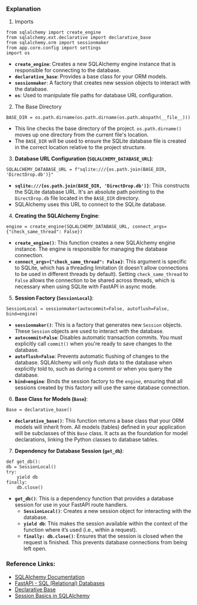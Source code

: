 
### Explanation

1. Imports
```
from sqlalchemy import create_engine
from sqlalchemy.ext.declarative import declarative_base
from sqlalchemy.orm import sessionmaker
from app.core.config import settings
import os

```

- **`create_engine`**: Creates a new SQLAlchemy engine instance that is responsible for connecting to the database.
- **`declarative_base`**: Provides a base class for your ORM models.
- **`sessionmaker`**: A factory that creates new session objects to interact with the database.
- **`os`**: Used to manipulate file paths for database URL configuration.


2. The Base Directory

```
BASE_DIR = os.path.dirname(os.path.dirname(os.path.abspath(__file__)))

```

- This line checks the base directory of the project. `os.path.dirname()` moves up one directory from the current file's location.
- The `BASE_DIR` will be used to ensure the SQLite database file is created in the correct location relative to the project structure.


3. **Database URL Configuration (`SQLALCHEMY_DATABASE_URL`)**:

```
SQLALCHEMY_DATABASE_URL = f"sqlite:///{os.path.join(BASE_DIR, 'DirectDrop.db')}"

```

- **`sqlite:///{os.path.join(BASE_DIR, 'DirectDrop.db')}`**: This constructs the SQLite database URL. It's an absolute path pointing to the `DirectDrop.db` file located in the `BASE_DIR` directory.
- SQLAlchemy uses this URL to connect to the SQLite database.


4. **Creating the SQLAlchemy Engine**:

```
engine = create_engine(SQLALCHEMY_DATABASE_URL, connect_args={"check_same_thread": False})

```

- **`create_engine()`**: This function creates a new SQLAlchemy engine instance. The engine is responsible for managing the database connection.
- **`connect_args={"check_same_thread": False}`**: This argument is specific to SQLite, which has a threading limitation (it doesn't allow connections to be used in different threads by default). Setting `check_same_thread` to `False` allows the connection to be shared across threads, which is necessary when using SQLite with FastAPI in async mode.


5. **Session Factory (`SessionLocal`)**:

```
SessionLocal = sessionmaker(autocommit=False, autoflush=False, bind=engine)

```

- **`sessionmaker()`**: This is a factory that generates new `Session` objects. These `Session` objects are used to interact with the database.
- **`autocommit=False`**: Disables automatic transaction commits. You must explicitly call `commit()` when you're ready to save changes to the database.
- **`autoflush=False`**: Prevents automatic flushing of changes to the database. SQLAlchemy will only flush data to the database when explicitly told to, such as during a commit or when you query the database.
- **`bind=engine`**: Binds the session factory to the `engine`, ensuring that all sessions created by this factory will use the same database connection.


6. **Base Class for Models (`Base`)**:

```
Base = declarative_base()

```

- **`declarative_base()`**: This function returns a base class that your ORM models will inherit from. All models (tables) defined in your application will be subclasses of this `Base` class. It acts as the foundation for model declarations, linking the Python classes to database tables.


7. **Dependency for Database Session (`get_db`)**:

```
def get_db():
db = SessionLocal()
try:
    yield db
finally:
    db.close()

```

- **`get_db()`**: This is a dependency function that provides a database session for use in your FastAPI route handlers.
    - **`SessionLocal()`**: Creates a new session object for interacting with the database.
    - **`yield db`**: This makes the session available within the context of the function where it’s used (i.e., within a request).
    - **`finally: db.close()`**: Ensures that the session is closed when the request is finished. This prevents database connections from being left open.

### Reference Links:

- [SQLAlchemy Documentation](https://docs.sqlalchemy.org/en/14/core/engines.html)
- [FastAPI - SQL (Relational) Databases](https://fastapi.tiangolo.com/tutorial/sql-databases/)
- [Declarative Base](https://docs.sqlalchemy.org/en/14/orm/extensions/declarative/basic_use.html)
- [Session Basics in SQLAlchemy](https://docs.sqlalchemy.org/en/14/orm/session_basics.html)

